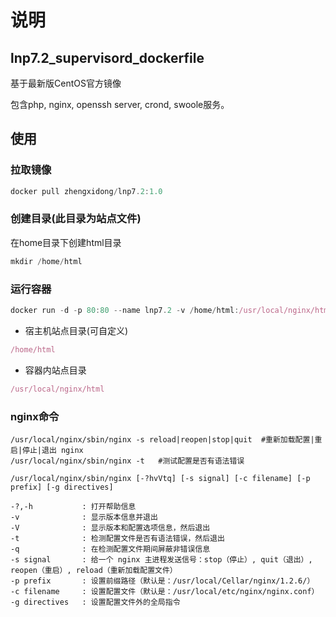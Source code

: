 说明
=================


## lnp7.2_supervisord_dockerfile

基于最新版CentOS官方镜像

包含php, nginx, openssh server, crond, swoole服务。

## 使用

### 拉取镜像
```js
docker pull zhengxidong/lnp7.2:1.0
```

### 创建目录(此目录为站点文件)

  在home目录下创建html目录

```js
mkdir /home/html
```

### 运行容器

```js
docker run -d -p 80:80 --name lnp7.2 -v /home/html:/usr/local/nginx/html zhengxidong/lnp7.2:1.0
```

* 宿主机站点目录(可自定义)
```js
/home/html
```
* 容器内站点目录

```js
/usr/local/nginx/html
```
### nginx命令

```
/usr/local/nginx/sbin/nginx -s reload|reopen|stop|quit  #重新加载配置|重启|停止|退出 nginx
/usr/local/nginx/sbin/nginx -t   #测试配置是否有语法错误

/usr/local/nginx/sbin/nginx [-?hvVtq] [-s signal] [-c filename] [-p prefix] [-g directives]

-?,-h           : 打开帮助信息
-v              : 显示版本信息并退出
-V              : 显示版本和配置选项信息，然后退出
-t              : 检测配置文件是否有语法错误，然后退出
-q              : 在检测配置文件期间屏蔽非错误信息
-s signal       : 给一个 nginx 主进程发送信号：stop（停止）, quit（退出）, reopen（重启）, reload（重新加载配置文件）
-p prefix       : 设置前缀路径（默认是：/usr/local/Cellar/nginx/1.2.6/）
-c filename     : 设置配置文件（默认是：/usr/local/etc/nginx/nginx.conf）
-g directives   : 设置配置文件外的全局指令
```
